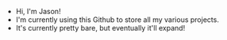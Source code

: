 - Hi, I'm Jason!
- I'm currently using this Github to store all my various projects.
- It's currently pretty bare, but eventually it'll expand!

<!---
Dantedemonarm/Dantedemonarm is a ✨ special ✨ repository because its `README.md` (this file) appears on your GitHub profile.
You can click the Preview link to take a look at your changes.
--->
